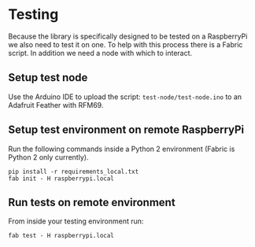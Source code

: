 # Testing
Because the library is specifically designed to be tested on a RaspberryPi we also need to test it on one. To help with this process there is a Fabric script. In addition we need a node with which to interact.


## Setup test node
Use the Arduino IDE to upload the script: ```test-node/test-node.ino``` to an Adafruit Feather with RFM69.


## Setup test environment on remote RaspberryPi
Run the following commands inside a Python 2 environment (Fabric is Python 2 only currently).

```
pip install -r requirements_local.txt
fab init - H raspberrypi.local 
```

## Run tests on remote environment
From inside your testing environment run:

```
fab test - H raspberrypi.local 
```

